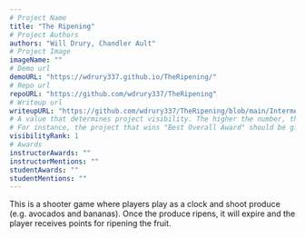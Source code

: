 ```yaml
---
# Project Name
title: "The Ripening"
# Project Authors
authors: "Will Drury, Chandler Ault"
# Project Image
imageName: ""
# Demo url
demoURL: "https://wdrury337.github.io/TheRipening/"
# Repo url
repoURL: "https://github.com/wdrury337/TheRipening"
# Writeup url
writeupURL: "https://github.com/wdrury337/TheRipening/blob/main/Intermediary_Report.pdf"
# A value that determines project visibility. The higher the number, the closer it will appear to the top
# For instance, the project that wins "Best Overall Award" should be given the highest visibilityRank
visibilityRank: 1
# Awards
instructorAwards: ""
instructorMentions: ""
studentAwards: ""
studentMentions: ""
---
```

This is a shooter game where players play as a clock and shoot produce (e.g. avocados and bananas). Once the produce ripens, it will expire and the player receives points for ripening the fruit.
